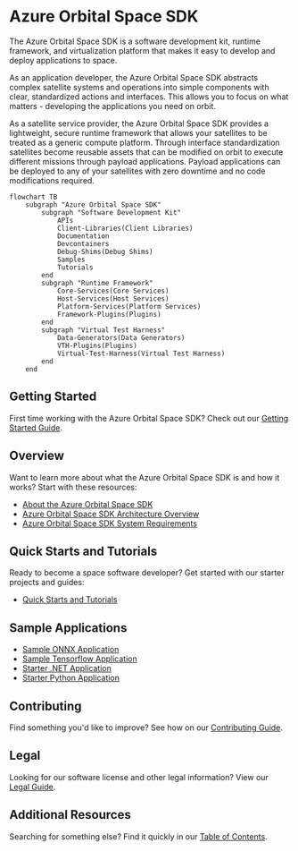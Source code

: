 # Azure Orbital Space SDK

The Azure Orbital Space SDK is a software development kit, runtime framework, and virtualization platform that makes it easy to develop and deploy applications to space.

As an application developer, the Azure Orbital Space SDK abstracts complex satellite systems and operations into simple components with clear, standardized actions and interfaces. This allows you to focus on what matters - developing the applications you need on orbit.

As a satellite service provider, the Azure Orbital Space SDK provides a lightweight, secure runtime framework that allows your satellites to be treated as a generic compute platform. Through interface standardization satellites become reusable assets that can be modified on orbit to execute different missions through payload applications. Payload applications can be deployed to any of your satellites with zero downtime and no code modifications required.

```mermaid
flowchart TB
    subgraph "Azure Orbital Space SDK"
        subgraph "Software Development Kit"
            APIs
            Client-Libraries(Client Libraries)
            Documentation
            Devcontainers
            Debug-Shims(Debug Shims)
            Samples
            Tutorials
        end
        subgraph "Runtime Framework"
            Core-Services(Core Services)
            Host-Services(Host Services)
            Platform-Services(Platform Services)
            Framework-Plugins(Plugins)
        end
        subgraph "Virtual Test Harness"
            Data-Generators(Data Generators)
            VTH-Plugins(Plugins)
            Virtual-Test-Harness(Virtual Test Harness)
        end
    end
```

## Getting Started

First time working with the Azure Orbital Space SDK? Check out our [Getting Started Guide](./docs/getting-started.md).

## Overview

Want to learn more about what the Azure Orbital Space SDK is and how it works? Start with these resources:

- [About the Azure Orbital Space SDK](./docs/overview/about-space-sdk.md)
- [Azure Orbital Space SDK Architecture Overview](./docs/architecture/architecture.md)
- [Azure Orbital Space SDK System Requirements](./docs/overview/requirements.md)

## Quick Starts and Tutorials

Ready to become a space software developer? Get started with our starter projects and guides:

- [Quick Starts and Tutorials](./docs/quick-starts/quick-starts.md)

## Sample Applications

- [Sample ONNX Application](./samples/payloadapps/python/shipdetector-onnx/placeholder)
- [Sample Tensorflow Application](./samples/payloadapps/python/shipdetector-tf/placeholder)
- [Starter .NET Application](./samples/payloadapps/dotnet/starter-app/placeholder)
- [Starter Python Application](./samples/payloadapps/python/starter-app/placeholder)

## Contributing

Find something you'd like to improve? See how on our [Contributing Guide](./CONTRIBUTING.md).

## Legal

Looking for our software license and other legal information? View our [Legal Guide](./LEGAL.md).

## Additional Resources

Searching for something else? Find it quickly in our [Table of Contents](./docs/table-of-contents.md).
